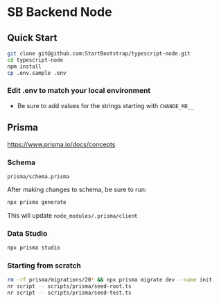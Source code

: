 # SB Backend Node

## Quick Start

```bash
git clone git@github.com:StartBootstrap/typescript-node.git
cd typescript-node
npm install
cp .env.sample .env
```

### Edit .env to match your local environment

- Be sure to add values for the strings starting with `CHANGE_ME__`

## Prisma

<https://www.prisma.io/docs/concepts>

### Schema

`prisma/schema.prisma`

After making changes to schema, be sure to run:

```bash
npx prisma generate
```

This will update `node_modules/.prisma/client`

### Data Studio

```bash
npx prisma studio
```

### Starting from scratch

```bash
rm -rf prisma/migrations/20* && npx prisma migrate dev --name init
nr script -- scripts/prisma/seed-root.ts
nr script -- scripts/prisma/seed-test.ts
```
